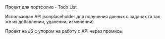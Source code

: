 Проект для портфолио - Todo List

Использован API jsonplaceholder для получения данных о задачах (а так же их добавлении, удалении, изменении)

Проект на JS с упором на работу с API через промисы
